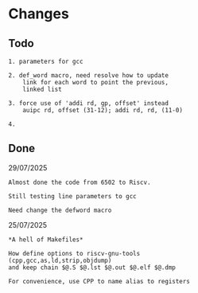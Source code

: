 # Changes

## Todo

    1. parameters for gcc

    2. def_word macro, need resolve how to update
        link for each word to point the previous,
        linked list

    3. force use of 'addi rd, gp, offset' instead 
        auipc rd, offset (31-12); addi rd, rd, (11-0)

    4.

## Done

29/07/2025

    Almost done the code from 6502 to Riscv.

    Still testing line parameters to gcc

    Need change the defword macro 

25/07/2025

    *A hell of Makefiles* 
    
    How define options to riscv-gnu-tools 
    (cpp,gcc,as,ld,strip,objdump)
    and keep chain $@.S $@.lst $@.out $@.elf $@.dmp

    For convenience, use CPP to name alias to registers

